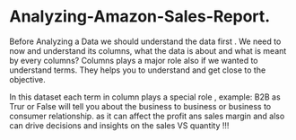# Analyzing-Amazon-Sales-Report.

Before Analyzing a Data we should understand the data first .
We need to now and understand its columns, what the data is about and what is meant by every columns?
Columns plays a major role also if we wanted to understand terms. They helps you to understand and get close to the objective.


In this dataset each term in column plays a special role , example: B2B as Trur or False will tell you about the business to business or business to consumer relationship.
as it can affect the profit ans sales margin and also can drive decisions and insights on the sales VS quantity !!!

